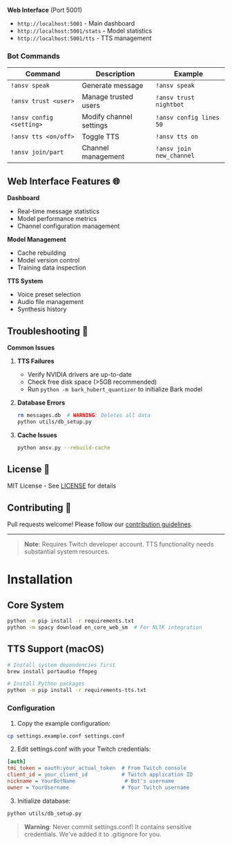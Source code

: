 
**Web Interface** (Port 5001)
- `http://localhost:5001` - Main dashboard
- `http://localhost:5001/stats` - Model statistics
- `http://localhost:5001/tts` - TTS management

### Bot Commands
| Command | Description | Example |
|---------|-------------|---------|
| `!ansv speak` | Generate message | `!ansv speak` |
| `!ansv trust <user>` | Manage trusted users | `!ansv trust nightbot` |
| `!ansv config <setting>` | Modify channel settings | `!ansv config lines 50` |
| `!ansv tts <on/off>` | Toggle TTS | `!ansv tts on` |
| `!ansv join/part` | Channel management | `!ansv join new_channel` |

## Web Interface Features 🌐

**Dashboard**
- Real-time message statistics
- Model performance metrics
- Channel configuration management

**Model Management**
- Cache rebuilding
- Model version control
- Training data inspection

**TTS System**
- Voice preset selection
- Audio file management
- Synthesis history

## Troubleshooting 🔧

**Common Issues**
1. **TTS Failures**
   - Verify NVIDIA drivers are up-to-date
   - Check free disk space (>5GB recommended)
   - Run `python -m bark_hubert_quantizer` to initialize Bark model

2. **Database Errors**
   ```bash
   rm messages.db  # WARNING: Deletes all data
   python utils/db_setup.py
   ```

3. **Cache Issues**
   ```bash
   python ansv.py --rebuild-cache
   ```

## License 📄
MIT License - See [LICENSE](LICENSE) for details

## Contributing 🤝
Pull requests welcome! Please follow our [contribution guidelines](CONTRIBUTING.md).

---

> **Note**: Requires Twitch developer account. TTS functionality needs substantial system resources.

# Installation

## Core System
```bash
python -m pip install -r requirements.txt
python -m spacy download en_core_web_sm  # For NLTK integration
```

## TTS Support (macOS)
```bash
# Install system dependencies first
brew install portaudio ffmpeg

# Install Python packages
python -m pip install -r requirements-tts.txt
```

### Configuration
1. Copy the example configuration:
```bash
cp settings.example.conf settings.conf
```

2. Edit settings.conf with your Twitch credentials:
```ini
[auth]
tmi_token = oauth:your_actual_token  # From Twitch console
client_id = your_client_id           # Twitch application ID
nickname = YourBotName                # Bot's username
owner = YourUsername                 # Your Twitch username
```

3. Initialize database:
```bash
python utils/db_setup.py
```

> **Warning**: Never commit settings.conf! It contains sensitive credentials. We've added it to .gitignore for you.